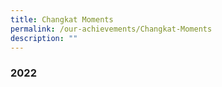 ```yaml
---
title: Changkat Moments
permalink: /our-achievements/Changkat-Moments
description: ""
---
```

### 2022

